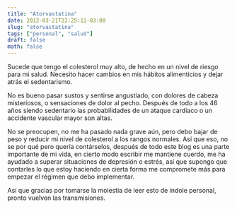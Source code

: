 ```yaml
---
title: "Atorvastatina"
date: 2012-03-21T22:25:11-03:00
slug: "atorvastatina"
tags: ["personal", "salud"]
draft: false
math: false
---
```


Sucede que tengo el colesterol muy alto, de hecho en un nivel de riesgo
para mi salud. Necesito hacer cambios en mis hábitos alimenticios y
dejar atrás el sedentarismo.

No es bueno pasar sustos y sentirse angustiado, con dolores de cabeza
misteriosos, o sensaciones de dolor al pecho. Después de todo a los 46
años siendo sedentario las probabilidades de un ataque cardiaco o un
accidente vascular mayor son altas.

No se preocupen, no me ha pasado nada grave aún, pero debo bajar de peso
y reducir mi nivel de colesterol a los rangos normales. Así que eso, no
se por qué pero quería contárselos, después de todo este blog es una
parte importante de mi vida, en cierto modo escribir me mantiene cuerdo,
me ha ayudado a superar situaciones de depresión o estrés, así que
supongo que contarles lo que estoy haciendo en cierta forma me
compromete más para empezar el régimen que debo implementar.

Así que gracias por tomarse la molestia de leer esto de índole personal,
pronto vuelven las transmisiones.
